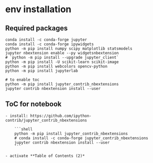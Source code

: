 # env installation

## Required packages

```shell
conda install -c conda-forge jupyter
conda install -c conda-forge ipywidgets
python -m pip install numpy scipy matplotlib statsmodels
jupyter nbextension enable --py widgetsnbextension
# `python -m pip install --upgrade jupyter_client`
python -m pip install -U scikit-learn scikit-image
python -m pip install webcolors opencv-python
python -m pip install jupyterlab

# to enable toc
python -m pip install jupyter_contrib_nbextensions
jupyter contrib nbextension install --user
```

## ToC for notebook

    - install: https://github.com/ipython-contrib/jupyter_contrib_nbextensions

        ```shell
        python -m pip install jupyter_contrib_nbextensions
        # conda install -c conda-forge jupyter_contrib_nbextensions
        jupyter contrib nbextension install --user
        ```

    - activate **Table of Contents (2)*
